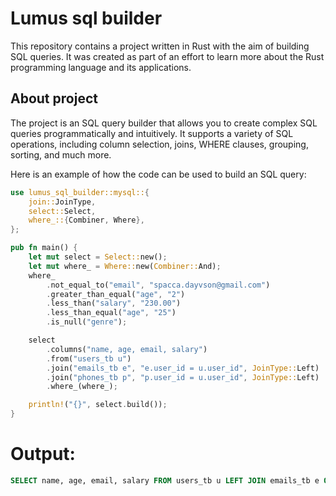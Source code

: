 # Lumus sql builder
This repository contains a project written in Rust with the aim of building SQL queries. It was created as part of an effort to learn more about the Rust programming language and its applications.

## About project

The project is an SQL query builder that allows you to create complex SQL queries programmatically and intuitively. It supports a variety of SQL operations, including column selection, joins, WHERE clauses, grouping, sorting, and much more.

Here is an example of how the code can be used to build an SQL query:

```rust
use lumus_sql_builder::mysql::{
    join::JoinType,
    select::Select,
    where_::{Combiner, Where},
};

pub fn main() {
    let mut select = Select::new();
    let mut where_ = Where::new(Combiner::And);
    where_
        .not_equal_to("email", "spacca.dayvson@gmail.com")
        .greater_than_equal("age", "2")
        .less_than("salary", "230.00")
        .less_than_equal("age", "25")
        .is_null("genre");

    select
        .columns("name, age, email, salary")
        .from("users_tb u")
        .join("emails_tb e", "e.user_id = u.user_id", JoinType::Left)
        .join("phones_tb p", "p.user_id = u.user_id", JoinType::Left)
        .where_(where_);

    println!("{}", select.build());
}

```
# Output: 
```sql
SELECT name, age, email, salary FROM users_tb u LEFT JOIN emails_tb e ON e.user_id = u.user_id LEFT JOIN phones_tb p ON p.user_id = u.user_id WHERE email != 'spacca.dayvson@gmail.com' AND age >= 2 AND salary < 230.00 AND age <= 25 AND genre ISNULL;
```
